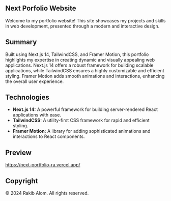 ## Next Porfolio Website

Welcome to my portfolio website! This site showcases my projects and skills in web development, presented through a modern and interactive design.

## Summary

Built using Next.js 14, TailwindCSS, and Framer Motion, this portfolio highlights my expertise in creating dynamic and visually appealing web applications. Next.js 14 offers a robust framework for building scalable applications, while TailwindCSS ensures a highly customizable and efficient styling. Framer Motion adds smooth animations and interactions, enhancing the overall user experience.

## Technologies

- **Next.js 14:** A powerful framework for building server-rendered React applications with ease.
- **TailwindCSS:** A utility-first CSS framework for rapid and efficient styling.
- **Framer Motion:** A library for adding sophisticated animations and interactions to React
  components.

## Preview

https://next-portfolio-ra.vercel.app/

## Copyright

© 2024 Rakib Alom. All rights reserved.
